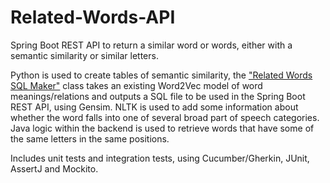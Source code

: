 # Related-Words-API

Spring Boot REST API to return a similar word or words, either with a semantic similarity or similar letters. 

Python is used to create tables of semantic similarity, the ["Related Words SQL Maker"](https://github.com/CZboop/Related-Words-API/blob/main/data/related_words_sql_maker.py) class takes an existing Word2Vec model of word meanings/relations and outputs a SQL file to be used in the Spring Boot REST API, using Gensim. NLTK is used to add some information about whether the word falls into one of several broad part of speech categories. 
Java logic within the backend is used to retrieve words that have some of the same letters in the same positions.

Includes unit tests and integration tests, using Cucumber/Gherkin, JUnit, AssertJ and Mockito.
